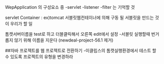 WepApplication 의 구성요소 중
-servlet
-listener
-filter
는 기억할 것

servlet Container  : ex)tomcat
서블릿웹컨테이너에 의해 구동 될 서블릿을 만드는 것이 우리가 할 일

톰캣서버이름을 test로 하고 더블클릭해서 오른쪽 edit에서 설정
-서블릿 실행할때 번거롭지 않기 위해 이름을 지운다 (newdeal-project-56.1 제거)


##자바 프로젝트를 웹 프로젝트로 전환하기
-이클립스의 톰캣실행환경에서 테스트 할 수 있도록 프로젝트의 유형을 변경하라